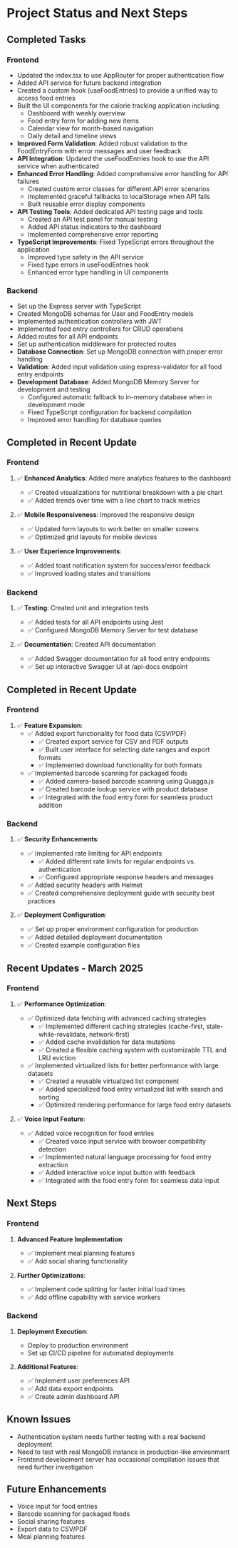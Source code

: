 # Project Status and Next Steps

## Completed Tasks

### Frontend
- Updated the index.tsx to use AppRouter for proper authentication flow
- Added API service for future backend integration
- Created a custom hook (useFoodEntries) to provide a unified way to access food entries
- Built the UI components for the calorie tracking application including:
  - Dashboard with weekly overview
  - Food entry form for adding new items
  - Calendar view for month-based navigation
  - Daily detail and timeline views
- **Improved Form Validation**: Added robust validation to the FoodEntryForm with error messages and user feedback
- **API Integration**: Updated the useFoodEntries hook to use the API service when authenticated
- **Enhanced Error Handling**: Added comprehensive error handling for API failures
  - Created custom error classes for different API error scenarios
  - Implemented graceful fallbacks to localStorage when API fails
  - Built reusable error display components
- **API Testing Tools**: Added dedicated API testing page and tools
  - Created an API test panel for manual testing
  - Added API status indicators to the dashboard
  - Implemented comprehensive error reporting
- **TypeScript Improvements**: Fixed TypeScript errors throughout the application
  - Improved type safety in the API service
  - Fixed type errors in useFoodEntries hook
  - Enhanced error type handling in UI components

### Backend
- Set up the Express server with TypeScript
- Created MongoDB schemas for User and FoodEntry models
- Implemented authentication controllers with JWT
- Implemented food entry controllers for CRUD operations
- Added routes for all API endpoints
- Set up authentication middleware for protected routes
- **Database Connection**: Set up MongoDB connection with proper error handling
- **Validation**: Added input validation using express-validator for all food entry endpoints
- **Development Database**: Added MongoDB Memory Server for development and testing
  - Configured automatic fallback to in-memory database when in development mode
  - Fixed TypeScript configuration for backend compilation
  - Improved error handling for database queries

## Completed in Recent Update

### Frontend
1. ✅ **Enhanced Analytics**: Added more analytics features to the dashboard
   - ✅ Created visualizations for nutritional breakdown with a pie chart
   - ✅ Added trends over time with a line chart to track metrics

2. ✅ **Mobile Responsiveness**: Improved the responsive design
   - ✅ Updated form layouts to work better on smaller screens
   - ✅ Optimized grid layouts for mobile devices

3. ✅ **User Experience Improvements**:
   - ✅ Added toast notification system for success/error feedback
   - ✅ Improved loading states and transitions

### Backend
1. ✅ **Testing**: Created unit and integration tests
   - ✅ Added tests for all API endpoints using Jest
   - ✅ Configured MongoDB Memory Server for test database

2. ✅ **Documentation**: Created API documentation
   - ✅ Added Swagger documentation for all food entry endpoints
   - ✅ Set up interactive Swagger UI at /api-docs endpoint

## Completed in Recent Update

### Frontend
1. ✅ **Feature Expansion**:
   - ✅ Added export functionality for food data (CSV/PDF)
     - ✅ Created export service for CSV and PDF outputs
     - ✅ Built user interface for selecting date ranges and export formats
     - ✅ Implemented download functionality for both formats
   - ✅ Implemented barcode scanning for packaged foods
     - ✅ Added camera-based barcode scanning using Quagga.js
     - ✅ Created barcode lookup service with product database
     - ✅ Integrated with the food entry form for seamless product addition

### Backend
1. ✅ **Security Enhancements**:
   - ✅ Implemented rate limiting for API endpoints
     - ✅ Added different rate limits for regular endpoints vs. authentication
     - ✅ Configured appropriate response headers and messages
   - ✅ Added security headers with Helmet
   - ✅ Created comprehensive deployment guide with security best practices
   
2. ✅ **Deployment Configuration**:
   - ✅ Set up proper environment configuration for production
   - ✅ Added detailed deployment documentation
   - ✅ Created example configuration files

## Recent Updates - March 2025

### Frontend
1. ✅ **Performance Optimization**:
   - ✅ Optimized data fetching with advanced caching strategies
     - ✅ Implemented different caching strategies (cache-first, stale-while-revalidate, network-first)
     - ✅ Added cache invalidation for data mutations
     - ✅ Created a flexible caching system with customizable TTL and LRU eviction
   - ✅ Implemented virtualized lists for better performance with large datasets
     - ✅ Created a reusable virtualized list component
     - ✅ Added specialized food entry virtualized list with search and sorting
     - ✅ Optimized rendering performance for large food entry datasets
   
2. ✅ **Voice Input Feature**:
   - ✅ Added voice recognition for food entries
     - ✅ Created voice input service with browser compatibility detection
     - ✅ Implemented natural language processing for food entry extraction
     - ✅ Added interactive voice input button with feedback
     - ✅ Integrated with the food entry form for seamless data input

## Next Steps

### Frontend
1. **Advanced Feature Implementation**:
   - ✅ Implement meal planning features
   - ✅ Add social sharing functionality
   
2. **Further Optimizations**:
   - ✅ Implement code splitting for faster initial load times
   - ✅ Add offline capability with service workers

### Backend
1. **Deployment Execution**:
   - Deploy to production environment
   - Set up CI/CD pipeline for automated deployments
   
2. **Additional Features**:
   - ✅ Implement user preferences API
   - ✅ Add data export endpoints
   - ✅ Create admin dashboard API

## Known Issues
- Authentication system needs further testing with a real backend deployment
- Need to test with real MongoDB instance in production-like environment
- Frontend development server has occasional compilation issues that need further investigation

## Future Enhancements
- Voice input for food entries
- Barcode scanning for packaged foods
- Social sharing features
- Export data to CSV/PDF
- Meal planning features